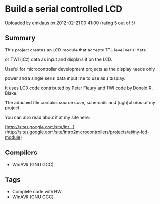 # Build a serial controlled LCD

Uploaded by emklaus on 2012-02-21 00:41:00 (rating 5 out of 5)

## Summary

This project creates an LCD module that accepts TTL level serial data  

or TWI (iC2) data as input and displays it on the LCD.  

Useful for microcontroller development projects as the display needs only  

power and a single serial data input line to use as a display.  

It uses LCD code contributed by Peter Fleury and TWI code by Donald R. Blake.  

The attached file contains source code, schematic and (ugh)photos of my project.  

You can also read about it at my site here:  

[http://sites.google.com/site/int...](http://sites.google.com/site/intro2microcontrollers/projects/attiny-lcd-module)

## Compilers

- WinAVR (GNU GCC)

## Tags

- Complete code with HW
- WinAVR (GNU GCC)
